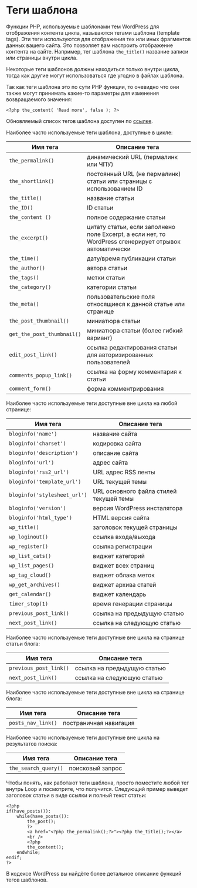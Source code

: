 # Теги шаблона

Функции РНР, используемые шаблонами тем WordPress для отображения кон­тента цикла, называются тегами шаблона (template tags). Эти теги используются для отображения тех или иных фрагментов данных вашего сайта. Это позволяет вам настроить отображение контента на сайте. Например, тег шаблона `the_title()` название записи или страницы внутри цикла.

Некоторые теги шаблонов должны находиться только внутри цикла, тогда как другие могут использоваться где угодно в файлах шаблона.

Так как теги шаблона это по сути PHP функции, то очевидно что они также могут принимать какие-то параметры для изменения возвращаемого значения:

```
<?php the_content( 'Read more', false ); ?>
```

Обновляемый список тегов шаблона доступен по [ссылке](http://codex.wordpress.org/Template_Tags).

Наиболее часто используемые теги шаблона, доступные в цикле:

Имя тега                      | Описание тега
---                           | ---
`the_permalink()`             | динамический URL (пермалинк или ЧПУ)
`the_shortlink()`             | постоянный URL (не пермалинк) статьи или страницы с использованием ID
`the_title()`                 | название статьи
`the_ID()`                    | ID статьи
`the_content ()`              | полное содержание статьи
`the_excerpt()`               | цитату статьи, если за­полнено поле Excerpt, а если нет, то WordPress сгенерирует отрывок автоматически
`the_time()`                  | дату/время публикации статьи
`the_author()`                | автора статьи
`the_tags()`                  | метки статьи
`the_category()`              | категории статьи
`the_meta()`                  | пользовательские поля относящиеся к данной статье или странице
`the_post_thumbnail()`        | миниатюра статьи
`get_the_post_thumbnail()`    | миниатюра статьи (более гибкий вариант)
`edit_post_link()`            | ссылка редактирования статьи для авторизированных пользователей
`comments_popup_link()`       | ссылка на форму комментария к статьи
`comment_form()`              | форма комментрирования

Наиболее часто используемые теги доступные вне цикла на любой странице:

Имя тега                      | Описание тега
---                           | ---
`bloginfo('name')`            | название сайта
`bloginfo('charset')`         | кодировка сайта
`bloginfo('description')`     | описание сайта
`bloginfo('url')`             | адрес сайта
`bloginfo('rss2_url')`        | URL адрес RSS ленты
`bloginfo('template_url')`    | URL текущей темы
`bloginfo('stylesheet_url')`  | URL основного файла стилей текущей темы
`bloginfo('version')`         | версия WordPress инсталятора
`bloginfo('html_type')`       | HTML версия сайта
`wp_title()`                  | заголовок текущей страницы
`wp_loginout()`               | ссылка входа/выхода
`wp_register()`               | ссылка регистрации
`wp_list_cats()`              | виджет категорий
`wp_list_pages()`             | виджет всех страниц
`wp_tag_cloud()`              | виджет облака меток
`wp_get_archives()`           | виджет архива статей
`get_calendar()`              | виджет календарь
`timer_stop(1)`               | время генерации страницы
`previous_post_link()`        | ссылка на предыдущую статью
`next_post_link()`            | ссылка на следующую статью

Наиболее часто используемые теги доступные вне цикла на странице статьи блога:

Имя тега                      | Описание тега
---                           | ---
`previous_post_link()`        | ссылка на предыдущую статью
`next_post_link()`            | ссылка на следующую статью

Наиболее часто используемые теги доступные вне цикла на странице блога:

Имя тега                      | Описание тега
---                           | ---
`posts_nav_link()`            | постраничная навигация

Наиболее часто используемые теги доступные вне цикла на результатов поиска:

Имя тега                      | Описание тега
---                           | ---
`the_search_query()`          | поисковый запрос

Чтобы понять, как работают теги шаблона, просто поместите любой тег внутрь Loop и посмотрите, что получится. Следующий пример выведет заголовок статьи в виде ссылки и полный текст статьи:

```
<?php
if(have_posts()):
    while(have_posts()): 
        the_post();
        ?>
        <a href="<?php the_permalink();?>"><?php the_title();?></a>
        <br />
        <?php
        the_content();
    endwhile;
endif;
?>
```

В кодексе WordPress вы найдёте более детальное описание функций тегов шаблонов.